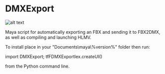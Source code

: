 # DMXExport

![alt text](https://cdn.discordapp.com/attachments/298474885431296000/617917228284641299/unknown.png)

Maya script for automatically exporting an FBX and sending it to FBX2DMX, as well as compiling and launching HLMV.

To install place in your "Documents\maya\\%version%\" folder then run:

import DMXExport; tfFDMXExportlex.createUI()

from the Python command line.
